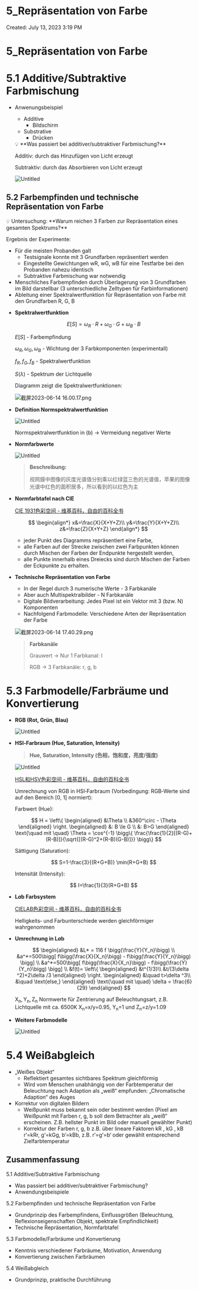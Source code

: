 # 5_Repräsentation von Farbe

Created: July 13, 2023 3:19 PM

# 5_Repräsentation von Farbe

# 5.1 Additive/Subtraktive Farbmischung

- Anwenungsbeispiel
    - Additive
        - Bildschirm
    - Substrative
        - Drücken
    
    <aside>
    💡 **Was passiert bei additiver/subtraktiver Farbmischung?**
    
    Additiv: durch das Hinzufügen von Licht erzeugt
    
    Subtraktiv: durch das Absorbieren von Licht erzeugt
    
    </aside>
    
    ![Untitled](5_Repra%CC%88sentation%20von%20Farbe/Untitled.png)
    

## 5.2 Farbempfinden und technische Repräsentation von Farbe

<aside>
💡 Untersuchung: **Warum reichen 3 Farben zur Repräsentation eines gesamten Spektrums?**

Ergebnis der Experimente:

- Für die meisten Probanden galt
    - Testsignale konnte mit 3 Grundfarben repräsentiert werden
    - Eingestellte Gewichtungen wR, wG, wB für eine Testfarbe bei den Probanden nahezu identisch
    - Subtraktive Farbmischung war notwendig
- Menschliches Farbempfinden durch Überlagerung von 3 Grundfarben im Bild darstellbar (3 unterschiedliche Zelltypen für Farbinformationen)
- Ableitung einer Spektralwertfunktion für Repräsentation von Farbe mit den Grundfarben R, G, B
</aside>

- **Spektralwertfunktion**
  
    $$
    E[S]=\omega_R \cdot R + \omega_G \cdot G + \omega_B \cdot B
    $$
    
    $E[S]$ - Farbempfindung
    
    $\omega_R,\omega_G,\omega_B$ - Wichtung der 3 Farbkomponenten (experimentall)
    
    $f_R,f_G,f_B$ - Spektralwertfunktion
    
    $S(\lambda)$ - Spektrum der Lichtquelle
    
    Diagramm zeigt die Spektralwertfunktionen:
    
    ![截屏2023-06-14 16.00.17.png](5_Repra%CC%88sentation%20von%20Farbe/%25E6%2588%25AA%25E5%25B1%258F2023-06-14_16.00.17.png)
    
- **Definition Normspektralwertfunktion**
  
    ![Untitled](5_Repra%CC%88sentation%20von%20Farbe/Untitled%201.png)
    
    Normspektralwertfunktion in (b) → Vermeidung negativer Werte
    
- **Normfarbwerte**
  
    ![Untitled](5_Repra%CC%88sentation%20von%20Farbe/Untitled%202.png)
    
    > **Beschreibung:**
    > 
    > 
    > 视网膜中图像的灰度光谱值分别乘以红绿蓝三色的光谱值，苹果的图像光谱中红色的面积居多，所以看到的以红色为主
    > 
- **Normfarbtafel nach CIE**
  
    [CIE 1931色彩空间 - 维基百科，自由的百科全书](https://zh.wikipedia.org/zh-cn/CIE_1931色彩空间)
    
    $$
    \begin{align*}
    x&=\frac{X}{X+Y+Z}\\
    y&=\frac{Y}{X+Y+Z}\\
    z&=\frac{Z}{X+Y+Z}
    \end{align*}
    $$
    
    - jeder Punkt des Diagramms repräsentiert eine Farbe,
    - alle Farben auf der Strecke zwischen zwei Farbpunkten können durch Mischen der Farben der Endpunkte hergestellt werden,
    - alle Punkte innerhalb eines Dreiecks sind durch Mischen der Farben der Eckpunkte zu erhalten.
- **Technische Repräsentation von Farbe**
    - In der Regel durch 3 numerische Werte - 3 Farbkanäle
    - Aber auch Multispektralbilder - N Farbkanäle
    - Digitale Bildverarbeitung: Jedes Pixel ist ein Vektor mit 3 (bzw. N) Komponenten
    - Nachfolgend Farbmodelle: Verschiedene Arten der Repräsentation der Farbe
    
    ![截屏2023-06-14 17.40.29.png](5_Repra%CC%88sentation%20von%20Farbe/%25E6%2588%25AA%25E5%25B1%258F2023-06-14_17.40.29.png)
    
    > **Farbkanäle**
    > 
    > 
    > Grauwert → Nur 1 Farbkanal: I
    > 
    > RGB → 3 Farbkanäle: r, g, b
    > 

# 5.3 Farbmodelle/Farbräume und Konvertierung

- **RGB (Rot, Grün, Blau)**
  
    ![Untitled](5_Repra%CC%88sentation%20von%20Farbe/Untitled%203.png)
    
- **HSI‐Farbraum (Hue, Saturation, Intensity)**
  
    > **Hue, Saturation, Intensity (色相，饱和度，亮度/强度)**
    > 
    
    ![Untitled](5_Repra%CC%88sentation%20von%20Farbe/Untitled%204.png)
    
    [HSL和HSV色彩空间 - 维基百科，自由的百科全书](https://zh.wikipedia.org/zh-cn/HSL和HSV色彩空间)
    
    Umrechnung von RGB in HSI‐Farbraum (Vorbedingung: RGB‐Werte sind auf den Bereich [0, 1] normiert):
    
    Farbwert (Hue):
    
    $$
    H =
    \left\{
    \begin{aligned}
    &\Theta \\
    &360^\circ - \Theta
    \end{aligned}
    \right.
    \begin{aligned}
    &: B \le G \\
    &: B>G
    \end{aligned} \text{\quad mit \quad}
    \Theta = \cos^{-1}
    \bigg\{
    \frac{\frac{1}{2}[(R-G)+(R-B)]}{\sqrt{[(R-G)^2+(R-B)(G-B)]}}
    \bigg\}
    $$
    
    Sättigung (Saturation):
    
    $$
    S=1-\frac{3}{(R+G+B)} \min(R+G+B)
    $$
    
    Intensität (Intensity):
    
    $$
    I=\frac{1}{3}(R+G+B)
    $$
    
- **L*a*b Farbsystem**
  
    [CIELAB色彩空间 - 维基百科，自由的百科全书](https://zh.wikipedia.org/zh-cn/CIELAB色彩空间)
    
    Helligkeits‐ und Farbunterschiede werden gleichförmiger wahrgenommen
    
- **Umrechnung in L*a*b**
  
    $$
    \begin{aligned}
    &L* = 116 f \bigg(\frac{Y}{Y_n}\bigg) \\
    &a^*=500\bigg[ f\bigg(\frac{X}{X_n}\bigg) - f\bigg(\frac{Y}{Y_n}\bigg) \bigg] \\
    &a^*=500\bigg[ f\bigg(\frac{X}{X_n}\bigg) - f\bigg(\frac{Y}{Y_n}\bigg) \bigg] \\
    &f(t)=
    \left\{
    \begin{aligned}
    &t^{1/3}\\
    &t/(3\delta ^2)+2\delta /3
    \end{aligned}
    \right.
    \begin{aligned}
    &\quad t>\delta ^3\\
    &\quad \text{else,}
    \end{aligned} \text{\quad mit \quad} \delta = \frac{6}{29}
    \end{aligned}
    $$
    
    $\mathrm{X_n,Y_n,Z_n}$ Normwerte für Zentrierung auf Beleuchtungsart, z.B. Lichtquelle mit ca. 6500K $\mathrm{X_n}$=x/y=0.95, $\mathrm{Y_n}$=1 und $\mathrm{Z_n}$=z/y=1.09
    
- **Weitere Farbmodelle**
  
    ![Untitled](5_Repra%CC%88sentation%20von%20Farbe/Untitled%205.png)
    

# 5.4 Weißabgleich

- „Weißes Objekt“
    - Reflektiert gesamtes sichtbares Spektrum gleichförmig
    - Wird vom Menschen unabhängig von der Farbtemperatur der Beleuchtung nach Adaption als „weiß“ empfunden: „Chromatische Adaption“ des Auges
- Korrektur von digitalen Bildern
    - Weißpunkt muss bekannt sein oder bestimmt werden (Pixel am Weißpunkt mit Farben r, g, b soll dem Betrachter als „weiß“ erscheinen. Z.B. hellster Punkt im Bild oder manuell gewählter Punkt)
    - Korrektur der Farben r, g, b z.B. über lineare Faktoren kR , kG , kB r‘=kRr, g‘=kGg, b‘=kBb, z.B. r‘=g‘=b‘ oder gewählt entsprechend Zielfarbtemperatur

## Zusammenfassung

5.1 Additive/Subtraktive Farbmischung

- Was passiert bei additiver/subtraktiver Farbmischung?
- Anwendungsbeispiele

5.2 Farbempfinden und technische Repräsentation von Farbe

- Grundprinzip des Farbempfindens, Einflussgrößen
(Beleuchtung, Reflexionseigenschaften Objekt, spektrale Empfindlichkeit)
- Technische Repräsentation, Normfarbtafel

5.3 Farbmodelle/Farbräume und Konvertierung

- Kenntnis verschiedener Farbräume, Motivation, Anwendung
- Konvertierung zwischen Farbräumen

5.4 Weißabgleich

- Grundprinzip, praktische Durchführung
